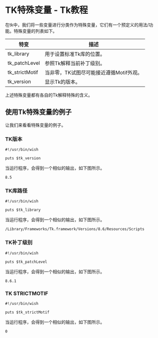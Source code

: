 # TK特殊变量 - Tk教程

在tk中，我们将一些变量进行分类作为特殊变量，它们有一个预定义的用法/功能。特殊变量的列表如下。

| 特变 | 描述 |
| --- | --- |
| tk_library | 用于设置标准Tk库的位置。 |
| tk_patchLevel | 参照Tk解释当前补丁级别。 |
| tk_strictMotif | 当非零，TK试图尽可能接近遵循Motif外观。 |
| tk_version | 显示Tk的版本。 |

上述特殊变量都有各自的Tk解释特殊的含义。

## 使用Tk特殊变量的例子

让我们来看看特殊变量的例子。

### TK版本

```
#!/usr/bin/wish

puts $tk_version
```

当运行程序，会得到一个相似的输出，如下图所示。

```
8.5
```

### TK库路径

```
#!/usr/bin/wish

puts $tk_library
```

当运行程序，会得到一个相似的输出，如下图所示。

```
/Library/Frameworks/Tk.framework/Versions/8.6/Resources/Scripts
```

### TK补丁级别

```
#!/usr/bin/wish

puts $tk_patchLevel
```

当运行程序，会得到一个相似的输出，如下图所示。

```
8.6.1
```

### TK STRICTMOTIF

```
#!/usr/bin/wish

puts $tk_strictMotif
```

当运行程序，会得到一个相似的输出，如下图所示。

```
0
```

 